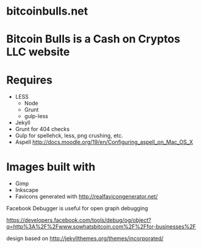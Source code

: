 bitcoinbulls.net
==================

# Bitcoin Bulls is a Cash on Cryptos LLC website

# Requires

* LESS
  * Node
  * Grunt
  * gulp-less
* Jekyll
* Grunt for 404 checks
* Gulp for spellehck, less, png crushing, etc.
* Aspell http://docs.moodle.org/19/en/Configuring_aspell_on_Mac_OS_X

# Images built with

* Gimp
* Inkscape
* Favicons generated with http://realfavicongenerator.net/

Facebook Debugger is useful for open graph debugging

https://developers.facebook.com/tools/debug/og/object?q=http%3A%2F%2Fwww.sowhatsbitcoin.com%2F%2Ffor-businesses%2F

design based on http://jekyllthemes.org/themes/incorporated/